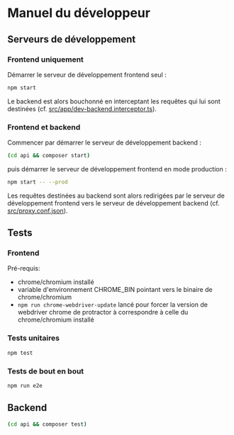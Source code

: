 # Manuel du développeur

## Serveurs de développement

### Frontend uniquement

Démarrer le serveur de développement frontend seul :

```bash
npm start
```

Le backend est alors bouchonné en interceptant les requêtes qui lui sont destinées
(cf. [src/app/dev-backend.interceptor.ts](./src/app/dev-backend.interceptor.ts)).

### Frontend et backend

Commencer par démarrer le serveur de développement backend :

```bash
(cd api && composer start)
```

puis démarrer le serveur de développement frontend en mode production :

```bash
npm start -- --prod
```

Les requêtes destinées au backend sont alors redirigées
par le serveur de développement frontend vers le serveur de développement backend
(cf. [src/proxy.conf.json](./src/proxy.conf.json)).

## Tests

### Frontend

Pré-requis:
- chrome/chromium installé
- variable d'environnement CHROME_BIN pointant vers le binaire de chrome/chromium
- `npm run chrome-webdriver-update` lancé pour forcer la version de webdriver chrome de protractor
  à correspondre à celle du chrome/chromium installé

### Tests unitaires

```bash
npm test
```

### Tests de bout en bout

```bash
npm run e2e
```

## Backend

```bash
(cd api && composer test)
```
